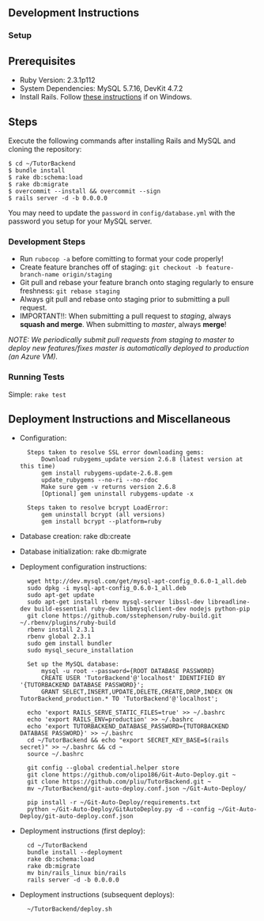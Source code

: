## Development Instructions

### Setup

## Prerequisites
* Ruby Version: 2.3.1p112
* System Dependencies: MySQL 5.7.16, DevKit 4.7.2
* Install Rails. Follow [these instructions](http://stackoverflow.com/questions/5996834/how-to-install-ruby-on-rails-with-mysql-and-get-it-working-a-step-by-step-guide) if on Windows.

## Steps
Execute the following commands after installing Rails and MySQL and cloning the repository:
```
$ cd ~/TutorBackend
$ bundle install
$ rake db:schema:load
$ rake db:migrate
$ overcommit --install && overcommit --sign
$ rails server -d -b 0.0.0.0
```
You may need to update the `password` in `config/database.yml` with the password you setup for your MySQL server.

### Development Steps
* Run `rubocop -a` before comitting to format your code properly!
* Create feature branches off of staging: `git checkout -b feature-branch-name origin/staging`
* Git pull and rebase your feature branch onto staging regularly to ensure freshness: `git rebase staging`
* Always git pull and rebase onto staging prior to submitting a pull request.
* IMPORTANT!!: When submitting a pull request to *staging*, always **squash and merge**. When submitting to *master*, always **merge**!

*NOTE: We periodically submit pull requests from staging to master to deploy new features/fixes master is automatically deployed to production (an Azure VM).*

### Running Tests
Simple: `rake test`
        
## Deployment Instructions and Miscellaneous
* Configuration:

        Steps taken to resolve SSL error downloading gems:
            Download rubygems_update version 2.6.8 (latest version at this time)
            gem install rubygems-update-2.6.8.gem
            update_rubygems --no-ri --no-rdoc
            Make sure gem -v returns version 2.6.8
            [Optional] gem uninstall rubygems-update -x
            
        Steps taken to resolve bcrypt LoadError:
            gem uninstall bcrypt (all versions)
            gem install bcrypt --platform=ruby

* Database creation: rake db:create

* Database initialization: rake db:migrate

* Deployment configuration instructions:

        wget http://dev.mysql.com/get/mysql-apt-config_0.6.0-1_all.deb
        sudo dpkg -i mysql-apt-config_0.6.0-1_all.deb
        sudo apt-get update
        sudo apt-get install rbenv mysql-server libssl-dev libreadline-dev build-essential ruby-dev libmysqlclient-dev nodejs python-pip
        git clone https://github.com/sstephenson/ruby-build.git ~/.rbenv/plugins/ruby-build
        rbenv install 2.3.1
        rbenv global 2.3.1
        sudo gem install bundler
        sudo mysql_secure_installation
        
        Set up the MySQL database:
            mysql -u root --password={ROOT DATABASE PASSWORD}
            CREATE USER 'TutorBackend'@'localhost' IDENTIFIED BY '{TUTORBACKEND DATABASE PASSWORD}';
            GRANT SELECT,INSERT,UPDATE,DELETE,CREATE,DROP,INDEX ON TutorBackend_production.* TO 'TutorBackend'@'localhost';
 
        echo 'export RAILS_SERVE_STATIC_FILES=true' >> ~/.bashrc
        echo 'export RAILS_ENV=production' >> ~/.bashrc
        echo 'export TUTORBACKEND_DATABASE_PASSWORD={TUTORBACKEND DATABASE PASSWORD}' >> ~/.bashrc
        cd ~/TutorBackend && echo "export SECRET_KEY_BASE=$(rails secret)" >> ~/.bashrc && cd ~
        source ~/.bashrc
        
        git config --global credential.helper store
        git clone https://github.com/olipo186/Git-Auto-Deploy.git ~
        git clone https://github.com/pliu/TutorBackend.git ~
        mv ~/TutorBackend/git-auto-deploy.conf.json ~/Git-Auto-Deploy/
 
        pip install -r ~/Git-Auto-Deploy/requirements.txt
        python ~/Git-Auto-Deploy/GitAutoDeploy.py -d --config ~/Git-Auto-Deploy/git-auto-deploy.conf.json

* Deployment instructions (first deploy):

        cd ~/TutorBackend
        bundle install --deployment
        rake db:schema:load
        rake db:migrate
        mv bin/rails_linux bin/rails
        rails server -d -b 0.0.0.0

* Deployment instructions (subsequent deploys):

        ~/TutorBackend/deploy.sh
